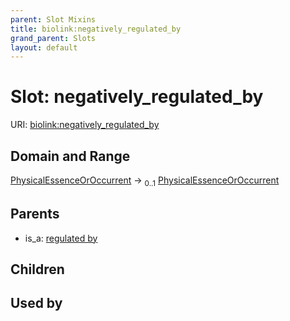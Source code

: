 ```yaml
---
parent: Slot Mixins
title: biolink:negatively_regulated_by
grand_parent: Slots
layout: default
---
```


# Slot: negatively_regulated_by




URI: [biolink:negatively_regulated_by](https://w3id.org/biolink/vocab/negatively_regulated_by)

## Domain and Range

[PhysicalEssenceOrOccurrent](PhysicalEssenceOrOccurrent.md) ->  <sub>0..1</sub> [PhysicalEssenceOrOccurrent](PhysicalEssenceOrOccurrent.md)

## Parents

 *  is_a: [regulated by](regulated_by.md)

## Children


## Used by

